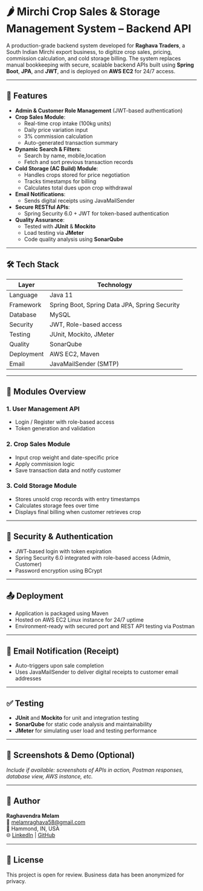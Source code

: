 # 🌶️ Mirchi Crop Sales & Storage Management System – Backend API

A production-grade backend system developed for **Raghava Traders**, a South Indian Mirchi export business, to digitize crop sales, pricing, commission calculation, and cold storage billing. The system replaces manual bookkeeping with secure, scalable backend APIs built using **Spring Boot**, **JPA**, and **JWT**, and is deployed on **AWS EC2** for 24/7 access.

---

## 🚀 Features

- **Admin & Customer Role Management** (JWT-based authentication)
- **Crop Sales Module**:  
  - Real-time crop intake (100kg units)  
  - Daily price variation input  
  - 3% commission calculation  
  - Auto-generated transaction summary
- **Dynamic Search & Filters**:  
  - Search by name, mobile,location  
  - Fetch and sort previous transaction records
- **Cold Storage (AC Build) Module**:  
  - Handles crops stored for price negotiation  
  - Tracks timestamps for billing  
  - Calculates total dues upon crop withdrawal
- **Email Notifications**:  
  - Sends digital receipts using JavaMailSender
- **Secure RESTful APIs**:  
  - Spring Security 6.0 + JWT for token-based authentication
- **Quality Assurance**:  
  - Tested with **JUnit** & **Mockito**  
  - Load testing via **JMeter**  
  - Code quality analysis using **SonarQube**

---

## 🛠️ Tech Stack

| Layer        | Technology               |
|--------------|---------------------------|
| Language     | Java 11                   |
| Framework    | Spring Boot, Spring Data JPA, Spring Security |
| Database     | MySQL                     |
| Security     | JWT, Role-based access    |
| Testing      | JUnit, Mockito, JMeter    |
| Quality      | SonarQube                 |
| Deployment   | AWS EC2, Maven            |
| Email        | JavaMailSender (SMTP)     |

---

## 📂 Modules Overview

### 1. **User Management API**
- Login / Register with role-based access
- Token generation and validation

### 2. **Crop Sales Module**
- Input crop weight and date-specific price
- Apply commission logic
- Save transaction data and notify customer

### 3. **Cold Storage Module**
- Stores unsold crop records with entry timestamps
- Calculates storage fees over time
- Displays final billing when customer retrieves crop

---

## 🔐 Security & Authentication

- JWT-based login with token expiration
- Spring Security 6.0 integrated with role-based access (Admin, Customer)
- Password encryption using BCrypt

---

## 📤 Deployment

- Application is packaged using Maven
- Hosted on AWS EC2 Linux instance for 24/7 uptime
- Environment-ready with secured port and REST API testing via Postman

---

## 📧 Email Notification (Receipt)

- Auto-triggers upon sale completion
- Uses JavaMailSender to deliver digital receipts to customer email addresses

---

## ✅ Testing

- **JUnit** and **Mockito** for unit and integration testing
- **SonarQube** for static code analysis and maintainability
- **JMeter** for simulating user load and testing performance

---

## 📸 Screenshots & Demo (Optional)
*Include if available: screenshots of APIs in action, Postman responses, database view, AWS instance, etc.*

---

## 👤 Author

**Raghavendra Melam**  
📧 melamraghava58@gmail.com  
📍 Hammond, IN, USA  
🌐 [LinkedIn](https://linkedin.com/in/your-profile) | [GitHub](https://github.com/your-github)

---

## 📄 License

This project is open for review. Business data has been anonymized for privacy.
